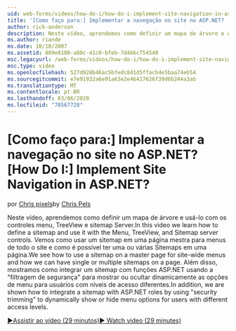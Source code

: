 ```yaml
---
uid: web-forms/videos/how-do-i/how-do-i-implement-site-navigation-in-aspnet
title: '[Como faço para:] Implementar a navegação no site no ASP.NET? | Microsoft Docs'
author: rick-anderson
description: Neste vídeo, aprendemos como definir um mapa de árvore e usá-lo com os controles menu, TreeView e sitemap Server. Vemos como usar um sitemap em uma página mestra...
ms.author: riande
ms.date: 10/18/2007
ms.assetid: 889e8100-a80c-41c0-bfeb-7d466c754548
msc.legacyurl: /web-forms/videos/how-do-i/how-do-i-implement-site-navigation-in-aspnet
msc.type: video
ms.openlocfilehash: 527d928b46ac5bfedc841d5ffacb4e5baa74eb54
ms.sourcegitcommit: e7e91932a6e91a63e2e46417626f39d6b244a3ab
ms.translationtype: MT
ms.contentlocale: pt-BR
ms.lasthandoff: 03/06/2020
ms.locfileid: "78567728"
---
```

# <a name="how-do-i-implement-site-navigation-in-aspnet"></a><span data-ttu-id="d6f61-105">[Como faço para:] Implementar a navegação no site no ASP.NET?</span><span class="sxs-lookup"><span data-stu-id="d6f61-105">[How Do I:] Implement Site Navigation in ASP.NET?</span></span>

<span data-ttu-id="d6f61-106">por [Chris pixels](https://twitter.com/chrispels)</span><span class="sxs-lookup"><span data-stu-id="d6f61-106">by [Chris Pels](https://twitter.com/chrispels)</span></span>

<span data-ttu-id="d6f61-107">Neste vídeo, aprendemos como definir um mapa de árvore e usá-lo com os controles menu, TreeView e sitemap Server.</span><span class="sxs-lookup"><span data-stu-id="d6f61-107">In this video we learn how to define a sitemap and use it with the Menu, TreeView, and Sitemap server controls.</span></span> <span data-ttu-id="d6f61-108">Vemos como usar um sitemap em uma página mestra para menus de todo o site e como é possível ter uma ou várias Sitemaps em uma página.</span><span class="sxs-lookup"><span data-stu-id="d6f61-108">We see how to use a sitemap on a master page for site-wide menus and how we can have single or multiple sitemaps on a page.</span></span> <span data-ttu-id="d6f61-109">Além disso, mostramos como integrar um sitemap com funções ASP.NET usando a "filtragem de segurança" para mostrar ou ocultar dinamicamente as opções de menu para usuários com níveis de acesso diferentes.</span><span class="sxs-lookup"><span data-stu-id="d6f61-109">In addition, we are shown how to integrate a sitemap with ASP.NET roles by using "security trimming" to dynamically show or hide menu options for users with different access levels.</span></span>

[<span data-ttu-id="d6f61-110">&#9654;Assistir ao vídeo (29 minutos)</span><span class="sxs-lookup"><span data-stu-id="d6f61-110">&#9654; Watch video (29 minutes)</span></span>](https://channel9.msdn.com/Blogs/ASP-NET-Site-Videos/how-do-i-implement-site-navigation-in-aspnet)
